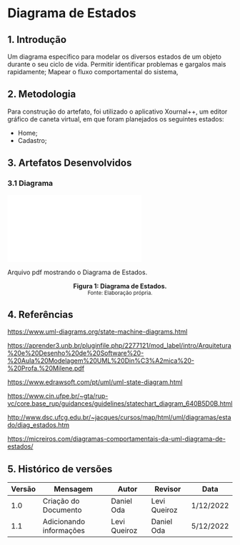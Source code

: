 # Diagrama de Estados

## 1. Introdução
Um diagrama específico para modelar os diversos estados de um objeto durante o seu ciclo de vida. 
Permitir identificar problemas e gargalos mais rapidamente;
Mapear o fluxo comportamental do sistema,
## 2. Metodologia

Para construção do artefato, foi utilizado o aplicativo Xournal++, um editor gráfico de caneta virtual, em que foram planejados os seguintes estados:

- Home;
- Cadastro;

## 3. Artefatos Desenvolvidos

### 3.1 Diagrama

<object data="../assets/diagrama_de_estados_mark1.pdf" type="application/pdf" width="700" height="700">
    <embed src="../assets/diagrama_de_estados_mark1.pdf">
        <p>Arquivo pdf mostrando o Diagrama de Estados</a>.</p>
    </embed>
</object>  

<figcaption align='center'>
    <b>Figura 1: Diagrama de Estados.</b>
    <br><small>Fonte: Elaboração própria.</small>
</figcaption>  

## 4. Referências
 https://www.uml-diagrams.org/state-machine-diagrams.html

 https://aprender3.unb.br/pluginfile.php/2277121/mod_label/intro/Arquitetura%20e%20Desenho%20de%20Software%20-%20Aula%20Modelagem%20UML%20Din%C3%A2mica%20-%20Profa.%20Milene.pdf

 https://www.edrawsoft.com/pt/uml/uml-state-diagram.html

 https://www.cin.ufpe.br/~gta/rup-vc/core.base_rup/guidances/guidelines/statechart_diagram_640B5D0B.html

 http://www.dsc.ufcg.edu.br/~jacques/cursos/map/html/uml/diagramas/estado/diag_estados.htm

 https://micreiros.com/diagramas-comportamentais-da-uml-diagrama-de-estados/


## 5. Histórico de versões
  
| Versão | Mensagem                   | Autor        | Revisor       | Data       |
|--------|----------------------------|--------------|---------------|------------|
| 1.0    | Criação do Documento       | Daniel Oda | Levi Queiroz | 1/12/2022 |
| 1.1    | Adicionando informações       | Levi Queiroz | Daniel Oda | 5/12/2022 |
